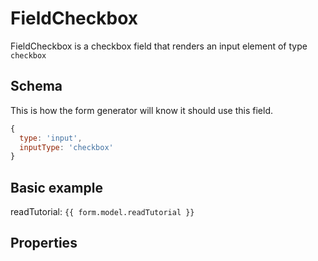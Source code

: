 # FieldCheckbox
FieldCheckbox is a checkbox field that renders an input element of type `checkbox`

## Schema
This is how the form generator will know it should use this field.
```javascript
{ 
  type: 'input',
  inputType: 'checkbox' 
}
```

## Basic example
<script setup>
import { ref } from 'vue';

const form = ref({
	model: {
		readTutorial: false
	},
	schema: {
		fields: [
			{
				name: 'tutorialRead',
				label: 'Have you read the tutorial?',
				model: 'readTutorial',
				type: 'input',
				inputType: 'checkbox'
			}
		]
	}
})
</script>

readTutorial: <code>{{ form.model.readTutorial }}</code>
<vue-form-generator :schema="form.schema" :model="form.model"/>

## Properties
<!--@include: @/parts/shared-field-properties.md-->
